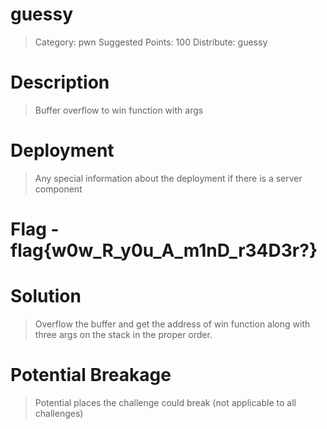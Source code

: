 # guessy

> Category: pwn
> Suggested Points: 100
> Distribute: guessy

# Description
> Buffer overflow to win function with args

<INSERT>

# Deployment
> Any special information about the deployment if there is a server component

<INSERT>

# Flag - flag{w0w_R_y0u_A_m1nD_r34D3r?}

<INSERT>

# Solution
> Overflow the buffer and get the address of win function along with three args on the stack in the proper order. 


# Potential Breakage
> Potential places the challenge could break (not applicable to all challenges)


